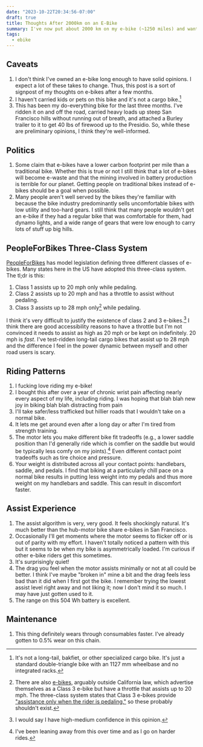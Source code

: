 ```yaml
---
date: "2023-10-22T20:34:56-07:00"
draft: true
title: Thoughts After 2000km on an E-Bike
summary: I've now put about 2000 km on my e-bike (~1250 miles) and want to write out my thoughts on an e-bike compared to a normal bike — the good and the bad.
tags:
  - ebike
---
```


## Caveats

1. I don't think I've owned an e-bike long enough to have solid opinions. I expect a lot of these takes to change. Thus, this post is a sort of signpost of my thoughts on e-bikes after a few months.
1. I haven't carried kids or pets on this bike and it's not a cargo bike.[^3]
1. This has been my do-everything bike for the last three months. I've ridden it on and off the road, carried heavy loads up steep San Francisco hills without running out of breath, and attached a Burley trailer to it to get 40 lbs of firewood up to the Presidio. So, while these are preliminary opinions, I think they're well-informed.

[^3]: It's not a long-tail, bakfiet, or other specialized cargo bike. It's just a standard double-triangle bike with an 1127 mm wheelbase and no integrated racks.

## Politics

1. Some claim that e-bikes have a lower carbon footprint per mile than a traditional bike. Whether this is true or not I still think that a lot of e-bikes will become e-waste and that the mining involved in battery production is terrible for our planet. Getting people on traditional bikes instead of e-bikes should be a goal when possible.
1. Many people aren't well served by the bikes they're familiar with because the bike industry predominantly sells uncomfortable bikes with low utility and too-hard gears. I still think that many people wouldn't get an e-bike if they had a regular bike that was comfortable for them, had dynamo lights, and a wide range of gears that were low enough to carry lots of stuff up big hills.

## PeopleForBikes Three-Class System

[PeopleForBikes](https://www.peopleforbikes.org/electric-bikes/policies-and-laws) has model legislation defining three different classes of e-bikes. Many states here in the US have adopted this three-class system. The tl;dr is this:

1. Class 1 assists up to 20 mph only while pedaling.
1. Class 2 assists up to 20 mph and has a throttle to assist without pedaling.
1. Class 3 assists up to 28 mph only[^1] while pedaling.

[^1]: There are also [e-bikes](https://www.specialized.com/us/en/haul-st/p/200057), arguably outside California law, which advertise themselves as a Class 3 e-bike but have a throttle that assists up to 20 mph. The three-class system states that Class 3 e-bikes provide ["assistance only when the rider is pedaling,"](https://peopleforbikes.cdn.prismic.io/peopleforbikes/26118e07-5b1b-4159-92eb-5bd5d684f9b2_E-Bike-Law-Primer_July+2023.pdf) so these probably shouldn't exist.

I think it's very difficult to justify the existence of class 2 and 3 e-bikes.[^2] I think there are good accessibility reasons to have a throttle but I'm not convinced it needs to assist as high as 20 mph or be kept on indefinitely. 20 mph is _fast_. I've test-ridden long-tail cargo bikes that assist up to 28 mph and the difference I feel in the power dynamic between myself and other road users is scary.

[^2]: I would say I have high-medium confidence in this opinion.

## Riding Patterns

1. I fucking love riding my e-bike!
1. I bought this after over a year of chronic wrist pain affecting nearly every aspect of my life, including riding. I was hoping that blah blah new joy in biking blah blah distracting from pain
1. I'll take safer/less trafficked but hillier roads that I wouldn't take on a normal bike.
1. It lets me get around even after a long day or after I'm tired from strength training.
1. The motor lets you make different bike fit tradeoffs (e.g., a lower saddle position than I'd generally ride which is comfier on the saddle but would be typically less comfy on my joints).[^4] Even different contact point tradeoffs such as tire choice and pressure.
1. Your weight is distributed across all your contact points: handlebars, saddle, and pedals. I find that biking at a particularly chill pace on a normal bike results in putting less weight into my pedals and thus more weight on my handlebars and saddle. This can result in discomfort faster.

## Assist Experience

1. The assist algorithm is very, very good. It feels shockingly natural. It's much better than the hub-motor bike share e-bikes in San Francisco.
1. Occasionally I'll get moments where the motor seems to flicker off or is out of parity with my effort. I haven't totally noticed a pattern with this but it seems to be when my bike is asymmetrically loaded. I'm curious if other e-bike riders get this sometimes.
1. It's surprisingly quiet!
1. The drag you feel when the motor assists minimally or not at all could be better. I think I've maybe "broken in" mine a bit and the drag feels less bad than it did when I first got the bike. I remember trying the lowest assist level right away and not liking it; now I don't mind it so much. I may have just gotten used to it.
1. The range on this 504 Wh battery is excellent.

[^4]: I've been leaning away from this over time and as I go on harder rides.

## Maintenance

1. This thing definitely wears through consumables faster. I've already gotten to 0.5% wear on this chain.
